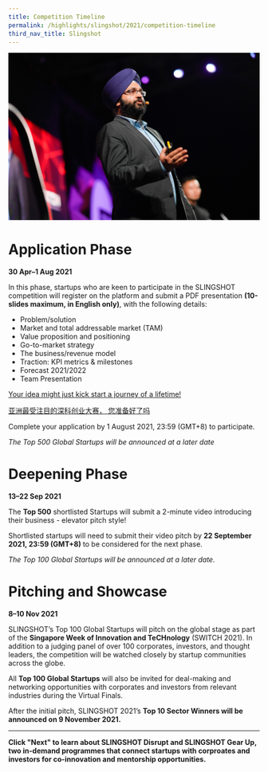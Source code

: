 ```yaml
---
title: Competition Timeline
permalink: /highlights/slingshot/2021/competition-timeline
third_nav_title: Slingshot
---
```

![](/images/SLINGSHOT%203.jpg)

# Application Phase
**30 Apr–1 Aug 2021**

In this phase, startups who are keen to participate in the SLINGSHOT competition will register on the platform and submit a PDF presentation **(10-slides maximum, in English only)**, with the following details:

* Problem/solution
* Market and total addressable market (TAM)
* Value proposition and positioning
* Go-to-market strategy
* The business/revenue model
* Traction: KPI metrics & milestones
* Forecast 2021/2022
* Team Presentation

[Your idea might just kick start a journey of a lifetime!](https://slingshot.agorize.com/2021-edition?t=Wpdpp6Sn_r24kjBBmPXsUg&utm_source=www.switchsg.org&utm_medium=referral&utm_campaign=slingshot2021)

[亚洲最受注目的深科创业大赛， 您准备好了吗](https://slingshot-cn.agorize.com/zh/challenges/2021-edition?t=fX5LOg7F8fnaJvgACrUEbg&utm_source=www.switchsg.org&utm_medium=referral&utm_campaign=slingshot2021)

Complete your application by 1 August 2021, 23:59 (GMT+8) to participate.

*The Top 500 Global Startups will be announced at a later date*

# Deepening Phase
**13–22 Sep 2021**

The **Top 500** shortlisted Startups will submit a 2-minute video introducing their business - elevator pitch style!

Shortlisted startups will need to submit their video pitch by **22 September 2021, 23:59 (GMT+8)** to be considered for the next phase.

*The Top 100 Global Startups will be announced at a later date.*

# Pitching and Showcase
**8–10 Nov 2021**

SLINGSHOT’s Top 100 Global Startups will pitch on the global stage as part of the **Singapore Week of Innovation and TeCHnology** (SWITCH 2021). In addition to a judging panel of over 100 corporates, investors, and thought leaders, the competition will be watched closely by startup communities across the globe.

All **Top 100 Global Startups** will also be invited for deal-making and networking opportunities with corporates and investors from relevant industries during the Virtual Finals.

After the initial pitch, SLINGSHOT 2021’s **Top 10 Sector Winners will be announced on 9 November 2021.**

***
**Click "Next" to learn about SLINGSHOT Disrupt and SLINGSHOT Gear Up, two in-demand programmes that connect startups with corproates and investors for co-innovation and mentorship opportunities.**